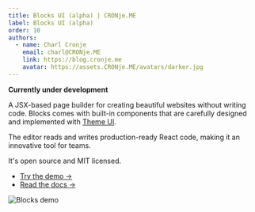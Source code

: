 ```yaml
---
title: Blocks UI (alpha) | CRONje.ME
label: Blocks UI (alpha)
order: 10
authors:
  - name: Charl Cronje
    email: charl@CRONje.ME
    link: https://blog.cronje.me
    avatar: https://assets.CRONje.ME/avatars/darker.jpg
---
```


**Currently under development**

A JSX-based page builder for creating beautiful websites without writing code. Blocks comes with built-in components that are carefully designed and implemented with [Theme UI](https://theme-ui.com).

The editor reads and writes production-ready React code, making it an innovative tool for teams.

It's open source and MIT licensed.

-   [Try the demo →](https://blocks-ui.com/demo)
-   [Read the docs →](https://blocks-ui.com/getting-started)

  

![Blocks demo](https://user-images.githubusercontent.com/1424573/69644337-c13a2580-1021-11ea-8c76-379386372db1.gif)